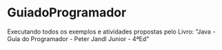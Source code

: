 # GuiadoProgramador
Executando todos os exemplos e atividades propostas pelo Livro: "Java - Guia do Programador - Peter Jandl Junior - 4ªEd"
